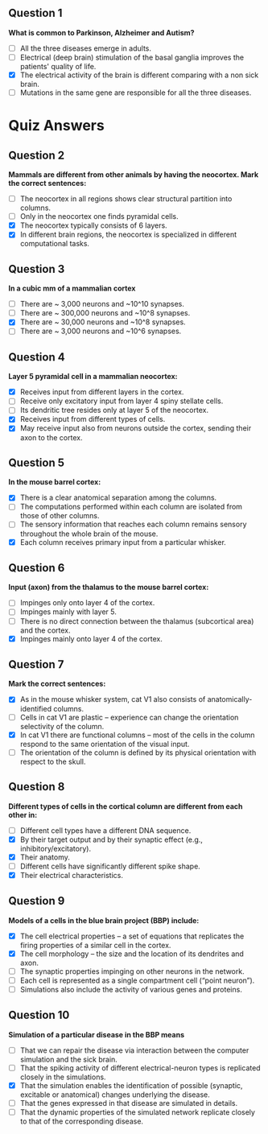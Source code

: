 ## Question 1
**What is common to Parkinson, Alzheimer and Autism?**

- [ ] All the three diseases emerge in adults.
- [ ] Electrical (deep brain) stimulation of the basal ganglia improves the patients' quality of life.
- [x] The electrical activity of the brain is different comparing with a non sick brain.
- [ ] Mutations in the same gene are responsible for all the three diseases.

# Quiz Answers

## Question 2
**Mammals are different from other animals by having the neocortex. Mark the correct sentences:**

- [ ] The neocortex in all regions shows clear structural partition into columns.
- [ ] Only in the neocortex one finds pyramidal cells.
- [x] The neocortex typically consists of 6 layers.
- [x] In different brain regions, the neocortex is specialized in different computational tasks.

## Question 3
**In a cubic mm of a mammalian cortex**

- [ ] There are ~ 3,000 neurons and ~10^10 synapses.
- [ ] There are ~ 300,000 neurons and ~10^8 synapses.
- [x] There are ~ 30,000 neurons and ~10^8 synapses.
- [ ] There are ~ 3,000 neurons and ~10^6 synapses.

## Question 4
**Layer 5 pyramidal cell in a mammalian neocortex:**

- [x] Receives input from different layers in the cortex.
- [ ] Receive only excitatory input from layer 4 spiny stellate cells.
- [ ] Its dendritic tree resides only at layer 5 of the neocortex.
- [x] Receives input from different types of cells.
- [x] May receive input also from neurons outside the cortex, sending their axon to the cortex.

## Question 5
**In the mouse barrel cortex:**

- [x] There is a clear anatomical separation among the columns.
- [ ] The computations performed within each column are isolated from those of other columns.
- [ ] The sensory information that reaches each column remains sensory throughout the whole brain of the mouse.
- [x] Each column receives primary input from a particular whisker.

## Question 6
**Input (axon) from the thalamus to the mouse barrel cortex:**

- [ ] Impinges only onto layer 4 of the cortex.
- [ ] Impinges mainly with layer 5.
- [ ] There is no direct connection between the thalamus (subcortical area) and the cortex.
- [x] Impinges mainly onto layer 4 of the cortex.

## Question 7
**Mark the correct sentences:**

- [x] As in the mouse whisker system, cat V1 also consists of anatomically-identified columns.
- [ ] Cells in cat V1 are plastic – experience can change the orientation selectivity of the column.
- [x] In cat V1 there are functional columns – most of the cells in the column respond to the same orientation of the visual input.
- [ ] The orientation of the column is defined by its physical orientation with respect to the skull.

## Question 8
**Different types of cells in the cortical column are different from each other in:**

- [ ] Different cell types have a different DNA sequence.
- [x] By their target output and by their synaptic effect (e.g., inhibitory/excitatory).
- [x] Their anatomy.
- [ ] Different cells have significantly different spike shape.
- [x] Their electrical characteristics.

## Question 9
**Models of a cells in the blue brain project (BBP) include:**

- [x] The cell electrical properties – a set of equations that replicates the firing properties of a similar cell in the cortex.
- [x] The cell morphology – the size and the location of its dendrites and axon.
- [ ] The synaptic properties impinging on other neurons in the network.
- [ ] Each cell is represented as a single compartment cell (“point neuron”).
- [ ] Simulations also include the activity of various genes and proteins.

## Question 10
**Simulation of a particular disease in the BBP means**

- [ ] That we can repair the disease via interaction between the computer simulation and the sick brain.
- [ ] That the spiking activity of different electrical-neuron types is replicated closely in the simulations.
- [x] That the simulation enables the identification of possible (synaptic, excitable or anatomical) changes underlying the disease.
- [ ] That the genes expressed in that disease are simulated in details.
- [ ] That the dynamic properties of the simulated network replicate closely to that of the corresponding disease.
